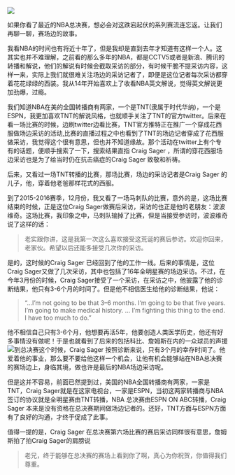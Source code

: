 ![](http://upload-images.jianshu.io/upload_images/48180-d293da3b31aa760d.jpg?imageMogr2/auto-orient/strip%7CimageView2/2/w/1240)

如果你看了最近的NBA总决赛，想必会对这跌宕起伏的系列赛流连忘返。让我们再聊一聊，赛场边的故事。


我看NBA的时间也有将近十年了，但是我却是直到去年才知道有这样一个人。这其实也并不难理解，之前看的那么多年的NBA，都是CCTV5或者是新浪、腾讯的转播和解说，他们的解说有时候会截取采访的部分，有时候干脆不提采访内容，这样一来，实际上我们就很难关注场边的采访记者了，即便是这位记者每次采访都穿着花花绿绿的西装。我从14年开始喜欢上了收看NBA英文解说，觉得英文解说更加劲爆，过瘾。

我们知道NBA在美的全国转播商有两家，一个是TNT(隶属于时代华纳)，一个是ESPN，我更加喜欢TNT的解说风格，也就顺手关注了TNT的官方twitter。后来在看一场比赛的时候，边刷twitter边看比赛，TNT官方推特正在推广一个穿成花西服做场边采访的活动,比赛的直播过程之中也看到了TNT的场边记者穿成了花西服做采访，我觉得这个很有意思，但也并不知道缘故。那个活动在twitter上有个专有的话题，便顺手搜索了一下，搜索结果直指 Craig Sager ，所谓的穿花西服场边采访也是为了给当时仍在抗击癌症的Craig Sager 致敬和祈祷。

后来，又看过一场TNT转播的比赛，那场比赛，场边的采访记者是Craig Sager 的儿子，他，穿着他老爸那样花式的西服。

到了2015-2016赛季，12月份，我又看了一场马刺队的比赛，意外的是，这场比赛结束的时候，正是这位Craig Sager做赛后采访，采访的也正是他的老朋友：波波维奇。这场比赛，我印象之中，马刺队输掉了比赛，但是当接受参访时，波波维奇说了这样的话：

>老实跟你讲，这是我第一次这么喜欢接受这荒诞的赛后参访。欢迎你回来，老家伙。希望以后还能多接受几次你的采访。

是的，这时候的Craig Sager 已经回到了他的工作一线。后来的事情是，这位Craig Sager又做了几次采访，其中也包括了16年全明星赛的场边采访。不过，在今年3月份的时候，Craig Sager接受了一个采访，在采访之中，他披露了他的诊断结果，他只有3-6个月的时间了。但是他不相信医生给他的诊断结果，他说：

>“...I’m not going to be that 3–6 months. I‘m going to be that five years. I’m going to make medical history. ... I’m fighting this thing to the end. I have too much to do.”

他不相信自己只有3-6个月，他想要再活5年，他要创造人类医学历史，他还有好多事情没有做呢！于是也就看到了后来的包括科比、詹姆斯在内的一众球员的声援![](https://pic2.zhimg.com/3fa175bf90d94a62f69323a78de30211_b.png)到总决赛这个时候，Craig Sager 按照诊断来说，只有3个月的幸存时间了。他爱着他的事业，那么要不要给他这样一个机会，让他有机会能够站在NBA总决赛的赛场边上，身临其境，做也许是最后的NBA场边采访呢。

但是这并不容易，前面已然提到过，美国的NBA全国转播商有两家，一家是TNT，Craig Sager就是在这家电视台，一家是ESPN，当初这两家转播商与NBA签订的协议就是全明星赛由TNT转播，NBA 总决赛由ESPN ON ABC转播，Craig Sager 本来是没有资格在总决赛期间做场边记者的。还好，TNT方面与ESPN方面有了良好的沟通，才终于促成了此事。

值得一提的是，Craig Sager 在总决赛第六场比赛的赛后采访同样很有意思，詹姆斯拍了拍Craig Sager的肩膀说

>老兄，终于能够在总决赛的赛场上看到你了啊，真心为你祝贺，你值得我们尊重。

